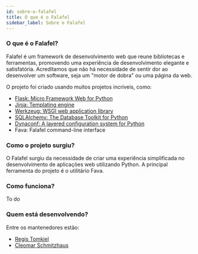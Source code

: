 ```yaml
---
id: sobre-o-falafel
title: O que é o Falafel
sidebar_label: Sobre o Falafel
---
```


### O que é o Falafel?  

Falafel é um framework de desenvolvimento web que reune bibliotecas e ferramentas, promovendo uma experiência de desenvolvimento elegante e satisfatória. Acreditamos que não há necessidade de sentir dor ao desenvolver um software, seja um "motor de dobra" ou uma página da web.  

O projeto foi criado usando muitos projetos incríveis, como:  

 - [Flask:  Micro Framework Web for Python](https://flask.palletsprojects.com/)
 - [Jinja: Templating engine](https://jinja.palletsprojects.com/)
 - [Werkzeug: WSGI web application library](https://werkzeug.palletsprojects.com/)
 - [SQLAlchemy: The Database Toolkit for Python](https://www.sqlalchemy.org/)
 - [Dynaconf: A layered configuration system for Python](https://www.dynaconf.com/)
 - Fava: Falafel command-line interface  

### Como o projeto surgiu?  

O Falafel surgiu da necessidade de criar uma experiência simplificada no desenvolvimento de aplicações web utilizando Python. 
A principal ferramenta do projeto é o utilitário Fava.  

### Como funciona?  

To do  

### Quem está desenvolvendo?  

Entre os mantenedores estão: 
 - [Regis Tomkiel](https://github.com/tomkiel)
 - [Cleomar Schmitzhaus](https://github.com/cleomarschmitzhaus)

